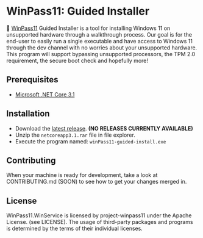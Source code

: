 # WinPass11: Guided Installer

🔑 [WinPass11](https://github.com/project-winpass11/) Guided Installer is a tool for installing Windows 11 on unsupported hardware through a walkthrough process. Our goal is for the end-user to easily run a single executable and have access to Windows 11 through the dev channel with no worries about your unsupported hardware. This program will support bypassing unsupported processors, the TPM 2.0 requirement, the secure boot check and hopefully more!

## Prerequisites
* [Microsoft .NET Core 3.1](https://dotnet.microsoft.com/download/dotnet/3.1)

## Installation
* Download the [latest release](https://github.com/project-winpass11/WinPass11.WinService/releases). **(NO RELEASES CURRENTLY AVAILABLE)**
* Unzip the `netcoreapp3.1.rar` file in file explorer.
* Execute the program named: `winPass11-guided-install.exe`

## Contributing
When your machine is ready for development, take a look at CONTRIBUTING.md (SOON) to see how to get your changes merged in.

## License
WinPass11.WinService is licensed by project-winpass11 under the Apache License. (see LICENSE). The usage of third-party packages and programs is determined by the terms of their individual licenses.
